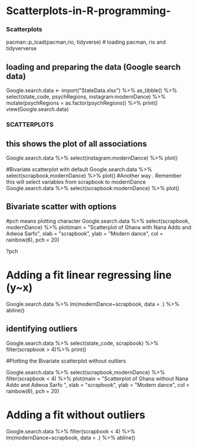 # Scatterplots-in-R-programming-
### Scatterplots ###

pacman::p_load(pacman,rio, tidyverse) # loading pacman, rio and tidyververse

## loading and preparing the data (Google search data)
Google.search.data <- import("StateData.xlsx") %>% as_tibble() %>% 
  select(state_code, psychRegions, instagram:modernDance) %>% 
  mutate(psychRegions = as.factor(psychRegions)) %>%
  print()
view(Google.search.data)

 
### SCATTERPLOTS ### 
## this shows the plot of all associations 
Google.search.data %>% select(instagram:modernDance) %>% plot() 

#Bivariate scatterplot with default
Google.search.data %>% select(scrapbook,modernDance) %>% plot()
#Another way . Remember this will select variables from scrapbook to modernDance
Google.search.data %>% select(scrapbook:modernDance) %>% plot()

## Bivariate scatter with options 
#pch means plotting character
Google.search.data %>% select(scrapbook, modernDance) %>%
  plot(main = "Scatterplot of Ghana with Nana Addo and Adwoa Sarfo", 
       xlab = "scrapbook", ylab = "Modern dance", 
       col = rainbow(6), pch = 20) 

?pch
# Adding a fit linear regressing line (y~x) 
Google.search.data %>% lm(modernDance~scrapbook, data = .) %>% abline()


## identifying outliers 
Google.search.data %>% select(state_code, scrapbook) %>% 
  filter(scrapbook > 4)%>% print() 

#Plotting the Bivariate scatterplot without outliers 

Google.search.data %>% select(scrapbook,modernDance) %>% 
  filter(scrapbook < 4) %>% 
  plot(main = "Scatterplot of Ghana without Nana Addo and Adwoa Sarfo ", 
       xlab = "scrapbook", ylab = "Modern dance", 
       col = rainbow(6), pch = 20)

# Adding a fit without outliers 
Google.search.data %>% filter(scrapbook < 4) %>% 
  lm(modernDance~scrapbook, data = .) %>% abline()
